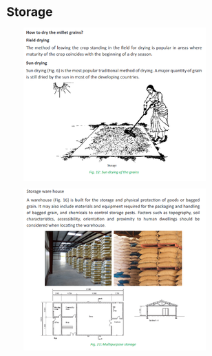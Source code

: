 # Storage

<figure><img src="../../../.gitbook/assets/image (33).png" alt=""><figcaption></figcaption></figure>



<figure><img src="../../../.gitbook/assets/image (7).png" alt=""><figcaption></figcaption></figure>

